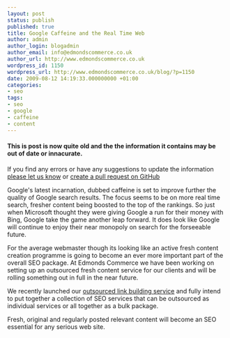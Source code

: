 ```yaml
---
layout: post
status: publish
published: true
title: Google Caffeine and the Real Time Web
author: admin
author_login: blogadmin
author_email: info@edmondscommerce.co.uk
author_url: http://www.edmondscommerce.co.uk
wordpress_id: 1150
wordpress_url: http://www.edmondscommerce.co.uk/blog/?p=1150
date: 2009-08-12 14:19:33.000000000 +01:00
categories:
- seo
tags:
- seo
- google
- caffeine
- content
---
```

<div class="oldpost"><h4>This is post is now quite old and the the information it contains may be out of date or innacurate.</h4>
<p>
If you find any errors or have any suggestions to update the information <a href="http://edmondscommerce.github.io/contact-us/index.html">please let us know</a>
or <a href="https://github.com/edmondscommerce/edmondscommerce.github.io">create a pull request on GitHub</a>
</p>
</div>
Google's latest incarnation, dubbed caffeine is set to improve further the quality of Google search results. The focus seems to be on more real time search, fresher content being boosted to the top of the rankings. So just when Microsoft thought they were giving Google a run for their money with Bing, Google take the game another leap forward. It does look like Google will continue to enjoy their near monopoly on search for the forseeable future.

For the average webmaster though its looking like an active fresh content creation programme is going to become an ever more important part of the overall SEO package. At Edmonds Commerce we have been working on setting up an outsourced fresh content service for our clients and will be rolling something out in full in the near future.

We recently launched our <a href="http://www.edmondscommerce.co.uk/blog/seo/link-building-service/">outsourced link building service</a> and fully intend to put together a collection of SEO services that can be outsourced as individual services or all together as a bulk package.

Fresh, original and regularly posted relevant content will become an SEO essential for any serious web site.
